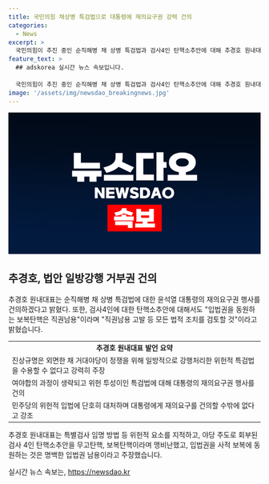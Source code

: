 ```yaml
---
title: 국민의힘 채상병 특검법으로 대통령에 재의요구권 강력 건의
categories:
  - News
excerpt: >
  국민의힘이 추진 중인 순직해병 채 상병 특검법과 검사4인 탄핵소추안에 대해 추경호 원내대표가 입법권 동원은 직권남용이라며 대통령의 재의요구권 행사를 건의하고, 국회 윤리위 제소와 직권남용 고발 등 모든 법적 조치를 검토할 것이라고 밝혔다. 또한 특별검사 임명 방식과 탄핵안 내용에 대한 비판을 제기하며 민주당의 입법권 남용에 대항하겠다고 강조했다.
feature_text: >
  ## adskorea 실시간 뉴스 속보입니다.

  국민의힘이 추진 중인 순직해병 채 상병 특검법과 검사4인 탄핵소추안에 대해 추경호 원내대표가 입법권 동원은 직권남용이라며 대통령의 재의요구권 행사를 건의하고, 국회 윤리위 제소와 직권남용 고발 등 모든 법적 조치를 검토할 것이라고 밝혔다. 또한 특별검사 임명 방식과 탄핵안 내용에 대한 비판을 제기하며 민주당의 입법권 남용에 대항하겠다고 강조했다.
image: '/assets/img/newsdao_breakingnews.jpg'
---
```


<p><img src="/assets/img/newsdao_breakingnews.jpg" alt="adskorea 속보" /></p>

<h2 data-ke-size="size26">추경호, 법안 일방강행 거부권 건의</h2>

<p data-ke-size="size16">추경호 원내대표는 순직해병 채 상병 특검법에 대한 윤석열 대통령의 재의요구권 행사를 건의하겠다고 밝혔다. 또한, 검사4인에 대한 탄핵소추안에 대해서도 "입법권을 동원하는 보복탄핵은 직권남용"이라며 "직권남용 고발 등 모든 법적 조치를 검토할 것"이라고 밝혔습니다.</p>

<table>
  <tr>
    <td style="text-align: center; height: 17px;"><b>추경호 원내대표 발언 요약</b></td>
  </tr>
  <tr>
    <td>진상규명은 외면한 채 거대야당이 정쟁을 위해 일방적으로 강행처리한 위헌적 특검법을 수용할 수 없다고 강력히 주장</td>
  </tr>
  <tr>
    <td>여야합의 과정이 생략되고 위헌 투성이인 특검법에 대해 대통령의 재의요구권 행사를 건의</td>
  </tr>
  <tr>
    <td>민주당의 위헌적 입법에 단호히 대처하며 대통령에게 재의요구를 건의할 수밖에 없다고 강조</td>
  </tr>
</table>

<p data-ke-size="size16">추경호 원내대표는 특별검사 임명 방법 등 위헌적 요소를 지적하고, 야당 주도로 회부된 검사 4인 탄핵소추안을 무고탄핵, 보복탄핵이라며 맹비난했고, 입법권을 사적 보복에 동원하는 것은 명백한 입법권 남용이라고 주장했습니다.</p>
실시간 뉴스 속보는, <a href="https://newsdao.kr" rel="dofollow">https://newsdao.kr</a>


